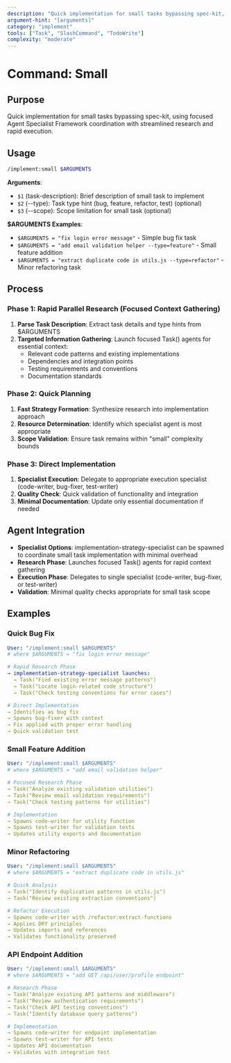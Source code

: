 ```yaml
---
description: "Quick implementation for small tasks bypassing spec-kit, using focused Agent Specialist Framework coordination"
argument-hint: "[arguments]"
category: "implement"
tools: ["Task", "SlashCommand", "TodoWrite"]
complexity: "moderate"
---
```


# Command: Small

## Purpose

Quick implementation for small tasks bypassing spec-kit, using focused Agent Specialist Framework coordination with streamlined research and rapid execution.

## Usage

```bash
/implement:small $ARGUMENTS
```

**Arguments**:

- `$1` (task-description): Brief description of small task to implement
- `$2` (--type): Task type hint (bug, feature, refactor, test) (optional)
- `$3` (--scope): Scope limitation for small task (optional)

**$ARGUMENTS Examples**:

- `$ARGUMENTS = "fix login error message"` - Simple bug fix task
- `$ARGUMENTS = "add email validation helper --type=feature"` - Small feature addition
- `$ARGUMENTS = "extract duplicate code in utils.js --type=refactor"` - Minor refactoring task

## Process

### Phase 1: Rapid Parallel Research (Focused Context Gathering)

1. **Parse Task Description**: Extract task details and type hints from $ARGUMENTS
2. **Targeted Information Gathering**: Launch focused Task() agents for essential context:
   - Relevant code patterns and existing implementations
   - Dependencies and integration points
   - Testing requirements and conventions
   - Documentation standards

### Phase 2: Quick Planning

1. **Fast Strategy Formation**: Synthesize research into implementation approach
2. **Resource Determination**: Identify which specialist agent is most appropriate
3. **Scope Validation**: Ensure task remains within "small" complexity bounds

### Phase 3: Direct Implementation

1. **Specialist Execution**: Delegate to appropriate execution specialist (code-writer, bug-fixer, test-writer)
2. **Quality Check**: Quick validation of functionality and integration
3. **Minimal Documentation**: Update only essential documentation if needed

## Agent Integration

- **Specialist Options**: implementation-strategy-specialist can be spawned to coordinate small task implementation with minimal overhead
- **Research Phase**: Launches focused Task() agents for rapid context gathering
- **Execution Phase**: Delegates to single specialist (code-writer, bug-fixer, or test-writer)
- **Validation**: Minimal quality checks appropriate for small task scope

## Examples

### Quick Bug Fix

```yaml
User: "/implement:small $ARGUMENTS"
# where $ARGUMENTS = "fix login error message"

# Rapid Research Phase
→ implementation-strategy-specialist launches:
  → Task("Find existing error message patterns")
  → Task("Locate login-related code structure")
  → Task("Check testing conventions for error cases")

# Direct Implementation
→ Identifies as bug fix
→ Spawns bug-fixer with context
→ Fix applied with proper error handling
→ Quick validation test
```

### Small Feature Addition

```yaml
User: "/implement:small $ARGUMENTS"
# where $ARGUMENTS = "add email validation helper"

# Focused Research Phase
→ Task("Analyze existing validation utilities")
→ Task("Review email validation requirements")
→ Task("Check testing patterns for utilities")

# Implementation
→ Spawns code-writer for utility function
→ Spawns test-writer for validation tests
→ Updates utility exports and documentation
```

### Minor Refactoring

```yaml
User: "/implement:small $ARGUMENTS"
# where $ARGUMENTS = "extract duplicate code in utils.js"

# Quick Analysis
→ Task("Identify duplication patterns in utils.js")
→ Task("Review existing extraction conventions")

# Refactor Execution
→ Spawns code-writer with /refactor:extract-functions
→ Applies DRY principles
→ Updates imports and references
→ Validates functionality preserved
```

### API Endpoint Addition

```yaml
User: "/implement:small $ARGUMENTS"
# where $ARGUMENTS = "add GET /api/user/profile endpoint"

# Research Phase
→ Task("Analyze existing API patterns and middleware")
→ Task("Review authentication requirements")
→ Task("Check API testing conventions")
→ Task("Identify database query patterns")

# Implementation
→ Spawns code-writer for endpoint implementation
→ Spawns test-writer for API tests
→ Updates API documentation
→ Validates with integration test
```
